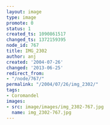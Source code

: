 ```yaml
---
layout: image
type: image
promote: 0
status: 1
created_ts: 1090861517
changed_ts: 1372159395
node_id: 767
title: IMG_2302
author: anj
created: '2004-07-26'
changed: '2013-06-25'
redirect_from:
- "/node/767/"
permalink: "/2004/07/26/img_2302/"
tags:
- Coromandel
images:
- src: image/images/img_2302-767.jpg
  name: img_2302-767.jpg
---
```


